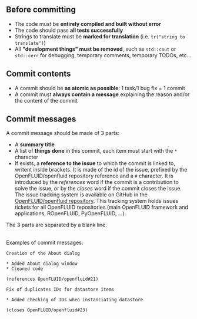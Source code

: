 
## Before committing

* The code must be **entirely compiled and built without error**
* The code should pass **all tests successfully**
* Strings to translate must be **marked for translation** (i.e. ```tr("string to translate")```)
* All **"development things" must be removed**, such as ```std::cout``` or ```std::cerr``` for debugging, temporary comments, temporary TODOs, etc...


## Commit contents

* A commit should be **as atomic as possible**: 1 task/1 bug fix = 1 commit
* A commit must **always contain a message** explaining the reason and/or the content of the commit


## Commit messages

A commit message should be made of 3 parts:

* A **summary title**
* A list of **things done** in this commit, each item must start with the `*` character
* If exists, a **reference to the issue** to which the commit is linked to, writent inside brackets. It is made of the id of the issue, prefixed by the OpenFLUID/openfluid  repository reference and a `#` character. It is introduced by the _references_ word if the commit is a contribution to solve the issue, or by the _closes_ word if the commit closes the issue.  
The issue tracking system is available on GitHub in the [OpenFLUID/openfluid repository](https://github.com/OpenFLUID/openfluid/issues). This tracking system holds issues tickets for all OpenFLUID repositories (main OpenFLUID framework and applications, ROpenFLUID, PyOpenFLUID, ...).  

The 3 parts are separated by a blank line.  
<br/>

Examples of commit messages:
```
Creation of the About dialog

* Added About dialog window
* Cleaned code

(references OpenFLUID/openfluid#21)
```

```
Fix of duplicates IDs for datastore items

* Added checking of IDs when instanciating datastore

(closes OpenFLUID/openfluid#23)
```
